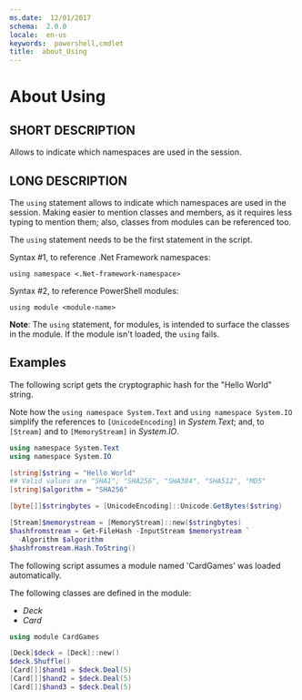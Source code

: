 ```yaml
---
ms.date:  12/01/2017
schema:  2.0.0
locale:  en-us
keywords:  powershell,cmdlet
title:  about_Using
---
```

# About Using

## SHORT DESCRIPTION

Allows to indicate which namespaces are used in the session.

## LONG DESCRIPTION

The `using` statement allows to indicate which namespaces are used in the
session. Making easier to mention classes and members, as it requires less
typing to mention them; also, classes from modules can be referenced too.

The `using` statement needs to be the first statement in the script.

Syntax #1, to reference .Net Framework namespaces:

```
using namespace <.Net-framework-namespace>
```

Syntax #2, to reference PowerShell modules:

```
using module <module-name>
```

**Note**: The `using` statement, for modules, is intended to surface the
classes in the module. If the module isn't loaded, the `using` fails.

## Examples

The following script gets the cryptographic hash for the "Hello World" string.

Note how the `using namespace System.Text` and `using namespace System.IO`
simplify the references to `[UnicodeEncoding]` in *System.Text*; and, to
`[Stream]` and to `[MemoryStream]` in *System.IO*.

```powershell
using namespace System.Text
using namespace System.IO

[string]$string = "Hello World"
## Valid values are "SHA1", "SHA256", "SHA384", "SHA512", "MD5"
[string]$algorithm = "SHA256"

[byte[]]$stringbytes = [UnicodeEncoding]::Unicode.GetBytes($string)

[Stream]$memorystream = [MemoryStream]::new($stringbytes)
$hashfromstream = Get-FileHash -InputStream $memorystream `
  -Algorithm $algorithm
$hashfromstream.Hash.ToString()
```

The following script assumes a module named 'CardGames' was loaded
automatically.

The following classes are defined in the module:

- *Deck*
- *Card*

```powershell
using module CardGames

[Deck]$deck = [Deck]::new()
$deck.Shuffle()
[Card[]]$hand1 = $deck.Deal(5)
[Card[]]$hand2 = $deck.Deal(5)
[Card[]]$hand3 = $deck.Deal(5)
```